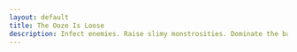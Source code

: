 ```yaml
---
layout: default
title: The Ooze Is Loose
description: Infect enemies. Raise slimy monstrosities. Dominate the battlefield.
---
```

